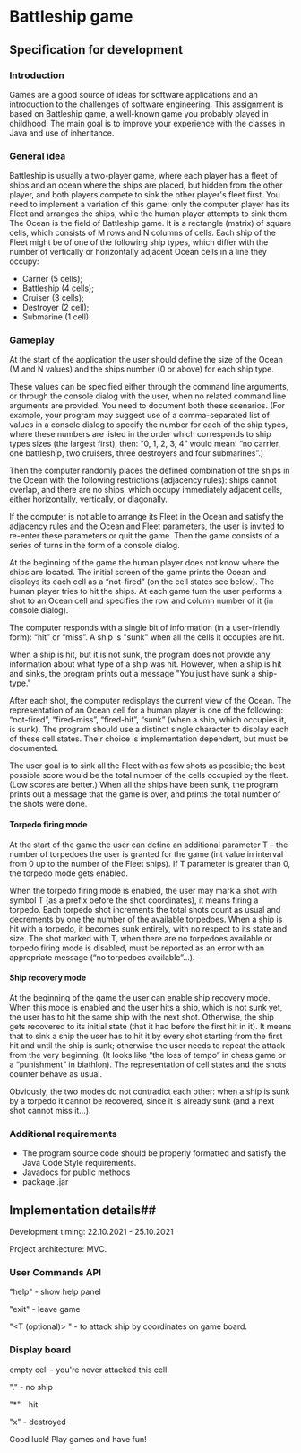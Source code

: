 # Battleship game

## Specification for development ##
### Introduction ###
Games are a good source of ideas for software applications and an introduction to the challenges of software engineering. This assignment is based on Battleship game, a well-known game you probably played in childhood. The main goal is to improve your experience with the classes in Java and use of inheritance.

### General idea ###
Battleship is usually a two-player game, where each player has a fleet of ships and an ocean where the ships are placed, but hidden from the other player, and both players compete to sink the other player's fleet first. You need to implement a variation of this game: only the computer player has its Fleet and arranges the ships, while the human player attempts to sink them. 
The Ocean is the field of Battleship game. It is a rectangle (matrix) of square cells, which consists of M rows and N columns of cells.
Each ship of the Fleet might be of one of the following ship types, which differ with the number of vertically or horizontally adjacent Ocean cells in a line they occupy:
-	Carrier  (5 cells);
-	Battleship (4 cells);
-	Cruiser (3 cells);
-	Destroyer (2 cell);
-	Submarine (1 cell).

### Gameplay ###
At the start of the application the user should define the size of the Ocean (M and N values) and the ships number (0 or above) for each ship type.

These values can be specified either through the command line arguments, or through the console dialog with the user, when no related command line arguments are provided. You need to document both these scenarios. 
(For example, your program may suggest use of a comma-separated list of values in a console dialog to specify the number for each of the ship types, where these numbers are listed in the order which corresponds to ship types sizes (the largest first), then: “0, 1, 2, 3, 4” would mean: “no carrier, one battleship, two cruisers, three destroyers and four submarines”.)

Then the computer randomly places the defined combination of the ships in the Ocean with the following restrictions (adjacency rules): ships cannot overlap, and there are no ships, which occupy immediately adjacent cells, either horizontally, vertically, or diagonally.

If the computer is not able to arrange its Fleet in the Ocean and satisfy the adjacency rules and the Ocean and Fleet parameters, the user is invited to re-enter these parameters or quit the game.
Then the game consists of a series of turns in the form of a console dialog. 

At the beginning of the game the human player does not know where the ships are located.  The initial screen of the game prints the Ocean and displays its each cell as a “not-fired” (on the cell states see below). 
The human player tries to hit the ships. At each game turn the user performs a shot to an Ocean cell and specifies the row and column number of it (in console dialog).

The computer responds with a single bit of information (in a user-friendly form): “hit” or “miss”.
A ship is "sunk" when all the cells it occupies are hit.

When a ship is hit, but it is not sunk, the program does not provide any information about what type of a ship was hit. However, when a ship is hit and sinks, the program prints out a message "You just have sunk a ship-type."

After each shot, the computer redisplays the current view of the Ocean. The representation of an Ocean cell for a human player is one of the following: “not-fired”, “fired-miss”, “fired-hit”, “sunk” (when a ship, which occupies it, is sunk). The program should use a distinct single character to display each of these cell states.  Their choice is implementation dependent, but must be documented.

The user goal is to sink all the Fleet with as few shots as possible; the best possible score would be the total number of the cells occupied by the fleet. (Low scores are better.) When all the ships have been sunk, the program prints out a message that the game is over, and prints the total number of the shots were done.

#### Torpedo firing mode ####
At the start of the game the user can define an additional parameter T – the number of torpedoes the user is granted for the game (int value in interval from 0 up to the number of the Fleet ships). If T parameter is greater than 0, the torpedo mode gets enabled.

When the torpedo firing mode is enabled, the user may mark a shot with symbol T (as a prefix before the shot coordinates), it means firing a torpedo. Each torpedo shot increments the total shots count as usual and decrements by one the number of the available torpedoes. When a ship is hit with a torpedo, it becomes sunk entirely, with no respect to its state and size. The shot marked with T, when there are no torpedoes available or torpedo firing mode is disabled, must be reported as an error with an appropriate message (“no torpedoes available”…).

#### Ship recovery mode ####
At the beginning of the game the user can enable ship recovery mode. When this mode is enabled and the user hits a ship, which is not sunk yet, the user has to hit the same ship with the next shot. Otherwise, the ship gets recovered to its initial state (that it had before the first hit in it). It means that to sink a ship the user has to hit it by every shot starting from the first hit and until the ship is sunk; otherwise the user needs to repeat the attack from the very beginning. (It looks like “the loss of tempo” in chess game or a “punishment” in biathlon). The representation of cell states and the shots counter behave as usual.

Obviously, the two modes do not contradict each other: when a ship is sunk by a torpedo it cannot be recovered, since it is already sunk (and a next shot cannot miss it…). 

### Additional requirements ###
- The program source code should be properly formatted and satisfy the Java Code Style requirements.
- Javadocs for public methods
- package .jar

## Implementation details##
Development timing: 22.10.2021 - 25.10.2021

Project architecture: MVC.

### User Commands API ###
"help" - show help panel

"exit" - leave game

"<T (optional)> <horizontal coordinate> <vertical coordinate>" - to attack ship by coordinates on game board.

### Display board ###
empty cell - you're never attacked this cell.

"." - no ship

"*" - hit

"x" - destroyed

Good luck! Play games and have fun!
